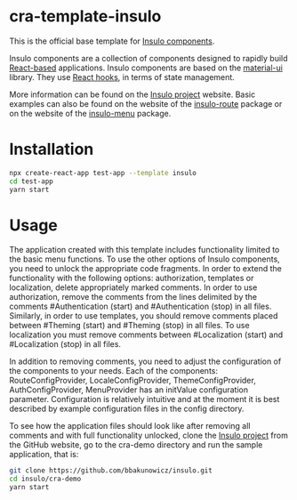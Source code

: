 # cra-template-insulo

This is the official base template for [Insulo components](https://github.com/bbakunowicz/insulo).

Insulo components are a collection of components designed to rapidly build [React-based](https://reactjs.org/) applications. Insulo components are based on the [material-ui](https://material-ui.com/) library. They use [React hooks](https://reactjs.org/docs/hooks-intro.html), in terms of state management. 

More information can be found on the [Insulo project](https://github.com/bbakunowicz/insulo) website. Basic examples can also be found on the website of the [insulo-route](https://www.npmjs.com/package/insulo-route) package or on the website of the [insulo-menu](https://www.npmjs.com/package/insulo-menu) package.

# Installation

```sh
npx create-react-app test-app --template insulo
cd test-app
yarn start
```

# Usage

The application created with this template includes functionality limited to the basic menu functions. To use the other options of Insulo components, you need to unlock the appropriate code fragments. In order to extend the functionality with the following options: authorization, templates or localization, delete appropriately marked comments. In order to use authorization, remove the comments from the lines delimited by the comments #Authentication (start) and #Authentication (stop) in all files. Similarly, in order to use templates, you should remove comments placed between #Theming (start) and #Theming (stop) in all files. To use localization you must remove comments between #Localization (start) and #Localization (stop) in all files. 

In addition to removing comments, you need to adjust the configuration of the components to your needs. Each of the components: RouteConfigProvider, LocaleConfigProvider, ThemeConfigProvider, AuthConfigProvider, MenuProvider has an initValue configuration parameter. Configuration is relatively intuitive and at the moment it is best described by example configuration files in the config directory. 

To see how the application files should look like after removing all comments and with full functionality unlocked, clone the [Insulo project](https://github.com/bbakunowicz/insulo) from the GitHub website, go to the cra-demo directory and run the sample application, that is:

```sh
git clone https://github.com/bbakunowicz/insulo.git
cd insulo/cra-demo
yarn start
```
